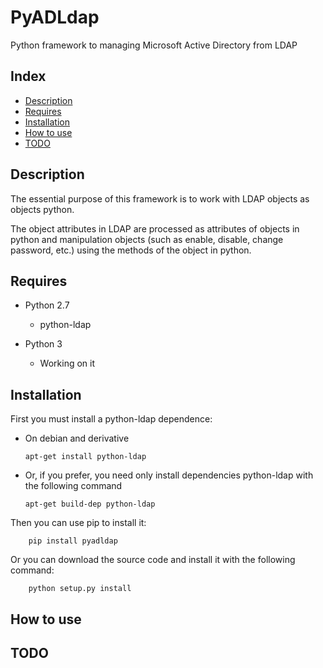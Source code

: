 # PyADLdap
Python framework to managing Microsoft Active Directory from LDAP

## Index
- [Description](#description)
- [Requires](#requires)
- [Installation](#installation)
- [How to use](#how-to-use)
- [TODO](#todo)

## Description
The essential purpose of this framework is to work with LDAP objects as objects python.

The object attributes in LDAP are processed as attributes of objects in python and manipulation objects (such as enable, disable, change password, etc.) using the methods of the object in python.

## Requires

- Python 2.7
  - python-ldap

- Python 3
  - Working on it 

## Installation

First you must install a python-ldap dependence:

  - On debian and derivative
  
        apt-get install python-ldap

  - Or, if you prefer, you need only install dependencies python-ldap with the following command
  
        apt-get build-dep python-ldap

Then you can use pip to install it:

        pip install pyadldap

Or you can download the source code and install it with the following command:

        python setup.py install
        
## How to use

## TODO
